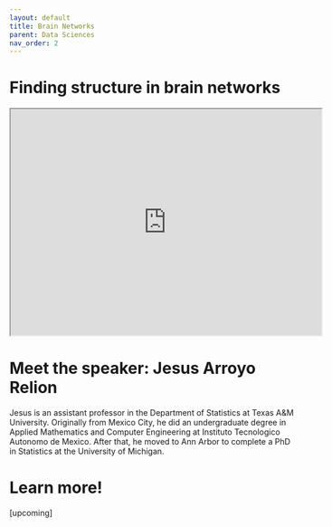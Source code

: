```yaml
---
layout: default
title: Brain Networks
parent: Data Sciences
nav_order: 2
---
```


# Finding structure in brain networks

<iframe width="550" height="400"
    src="https://youtube.com/embed/6LBoSW90g08">
</iframe>

# Meet the speaker: Jesus Arroyo Relion

Jesus is an assistant professor in the Department of Statistics at Texas A&M University. Originally from Mexico City, he did an undergraduate degree in Applied Mathematics and Computer Engineering at Instituto Tecnologico Autonomo de Mexico. After that, he moved to Ann Arbor to complete a PhD in Statistics at the University of Michigan.

# Learn more!

[upcoming]